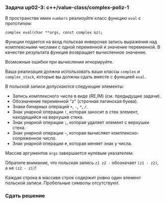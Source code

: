 ### Задача up02-3: c++/value-class/complex-poliz-1

В пространстве имен `numbers` реализуйте класс функцию `eval` с
прототипом:

    complex eval(char **args, const complex &z);

Функции подается на вход польская инверсная запись выражения над
комплексными числами с одной переменной и значение переменной. В
качестве результата функция возвращает вычисленное значение.

Возможные ошибки при вычислении игнорируйте.

Ваша реализация должна использовать ваши классы `complex` и
`complex_stack`, которые вы должны сдать вместе с функцией `eval`.

В польской записи допускаются следующие элементы:

-   Запись комплексного числа в виде (RE,IM) (см. предыдущие задачи).
-   Обозначение переменной \"z\" (строчная латинская буква).
-   Знаки бинарных операций `+`, `-`, `*`, `/`.
-   Знак унарной операции `!`, которая заносит в стек элемент,
    находящийся на верхушке стека.
-   Знак унарной операции `;`, которая удаляет элемент с верхушки стека.
-   Знак унарной операции `~`, которая вычисляет комплексно-сопряженное
    число.
-   Знак унарной операции `#`, которая меняет знак у числа.

Массив аргументов `args` завершается нулевым указателем.

Обратите внимание, что польская запись `z1 z2 -` обозначает `(z1 - z2)`,
а не `(z2 - z1)`!

Каждая строка в массиве строк содержит ровно один элемент польской
записи. Пробельные символы отсутствуют.

### Сдать решение
